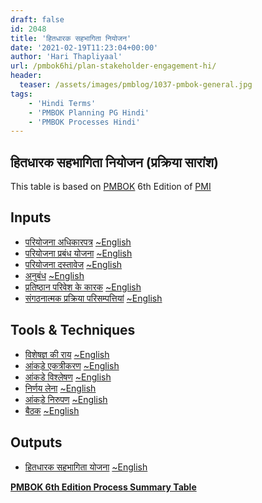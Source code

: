 ```yaml
---
draft: false
id: 2048   
title: 'हितधारक सहभागिता नियोजन'
date: '2021-02-19T11:23:04+00:00'
author: 'Hari Thapliyaal'
url: /pmbok6hi/plan-stakeholder-engagement-hi/
header:
  teaser: /assets/images/pmblog/1037-pmbok-general.jpg
tags:
    - 'Hindi Terms'
    - 'PMBOK Planning PG Hindi'
    - 'PMBOK Processes Hindi'
---
```


## हितधारक सहभागिता नियोजन (प्रक्रिया सारांश)

This table is based on [PMBOK](https://www.pmi.org/pmbok-guide-standards) 6th Edition of [PMI](https://www.pmi.org/)

## Inputs

- [परियोजना अधिकारपत्र](/pmbok6hi/project-charter-hi) [~English](/pmbok6/Project-Charter)
- [परियोजना प्रबंध योजना](/pmbok6hi/project-management-plan-hi) [~English](/pmbok6/Project-Management-Plan)
- [परियोजना दस्तावेज](/pmbok6hi/project-documents-hi) [~English](/pmbok6/Project-Documents)
- [अनुबंध](/pmbok6hi/agreements-hi) [~English](/pmbok6/Agreements)
- [प्रतिष्ठान परिवेश के कारक](/pmbok6hi/enterprise-environmental-factors-hi) [~English](/pmbok6/Enterprise-Environmental-Factors)
- [संगठनात्मक प्रक्रिया परिसम्पत्तियां](/pmbok6hi/organizational-process-assets-hi) [~English](/pmbok6/Organizational-Process-Assets)

## Tools &amp; Techniques

- [विशेषज्ञ की राय](/pmbok6hi/expert-judgement-hi) [~English](/pmbok6/Expert-Judgement)
- [आंकड़े एकत्रीकरण](/pmbok6hi/data-gathering-hi) [~English](/pmbok6/Data-Gathering)
- [आंकडे विश्लेषण](/pmbok6hi/data-analysis-hi) [~English](/pmbok6/Data-Analysis)
- [निर्णय लेना](/pmbok6hi/decision-making-hi) [~English](/pmbok6/Decision-Making)
- [आंकड़े निरुपण](/pmbok6hi/data-representation-hi) [~English](/pmbok6/Data-Representation)
- [बैठक](/pmbok6hi/meetings-hi) [~English](/pmbok6/Meetings)

## Outputs

- [हितधारक सहभागिता योजना](/pmbok6hi/stakeholder-engagement-plan-hi) [~English](/pmbok6/Stakeholder-Engagement-Plan)

**[PMBOK 6th Edition Process Summary Table](process-groups-and-processes-in-pmbok6/)**